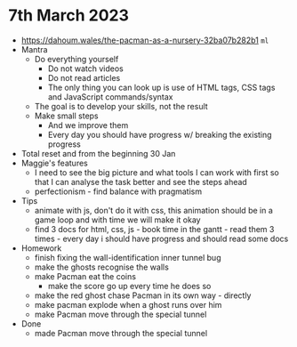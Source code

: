 # 7th March 2023

* https://dahoum.wales/the-pacman-as-a-nursery-32ba07b282b1 `ml`
* Mantra
  * Do everything yourself
    * Do not watch videos
    * Do not read articles
    * The only thing you can look up is use of HTML tags, CSS tags and JavaScript commands/syntax
  * The goal is to develop your skills, not the result
  * Make small steps
    * And we improve them
    * Every day you should have progress w/ breaking the existing progress
* Total reset and from the beginning 30 Jan
* Maggie's features
  * I need to see the big picture and what tools I can work with first so that I can analyse the task better and see the steps ahead
  * perfectionism - find balance with pragmatism
* Tips
  * animate with js, don't do it with css, this animation should be in a game loop and with time we will make it okay
  * find 3 docs for html, css, js - book time in the gantt - read them 3 times - every day i should have progress and should read some docs
* Homework
  * finish fixing the wall-identification inner tunnel bug
  * make the ghosts recognise the walls
  * make Pacman eat the coins
    * make the score go up every time he does so
  * make the red ghost chase Pacman in its own way - directly
  * make pacman explode when a ghost runs over him
  * make Pacman move through the special tunnel
* Done
  * made Pacman move through the special tunnel